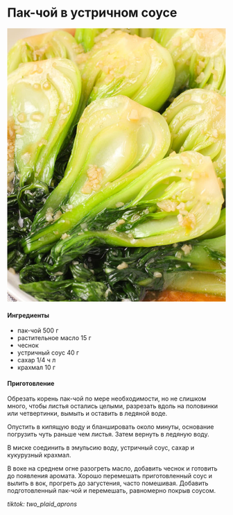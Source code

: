 ﻿---
image: ../pics/bok-choy.jpg
---
# Пак-чой в устричном соусе

![Пак-чой в устричном соусе](../pics/bok-choy.jpg)

#### Ингредиенты

* пак-чой 500 г
* растительное масло 15 г
* чеснок
* устричный соус 40 г
* сахар 1/4 ч л
* крахмал 10 г

#### Приготовление

Обрезать корень пак-чой по мере необходимости, но не слишком много, чтобы листья остались целыми, разрезать вдоль на половинки или четвертинки, вымыть и оставить в ледяной воде.

Опустить в кипящую воду и бланшировать около минуты, основание погрузить чуть раньше чем листья. Затем вернуть в ледяную воду.

В миске соединить в эмульсию воду, устричный соус, сахар и кукурузный крахмал. 

В воке на среднем огне разогреть масло, добавить чеснок и готовить до появления аромата.
Хорошо перемешать приготовленный соус и вылить в вок, прогреть до загустения, часто помешивая. Добавить подготовленный пак-чой и перемешать, равномерно покрыв соусом.

*tiktok: two_plaid_aprons*
